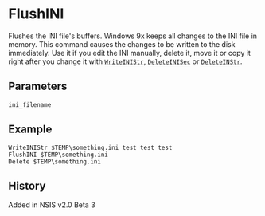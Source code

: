 # FlushINI

Flushes the INI file's buffers. Windows 9x keeps all changes to the INI file in memory. This command causes the changes to be written to the disk immediately. Use it if you edit the INI manually, delete it, move it or copy it right after you change it with [`WriteINIStr`][1], [`DeleteINISec`][2] or [`DeleteINStr`][3].

## Parameters

    ini_filename

## Example

    WriteINIStr $TEMP\something.ini test test test
    FlushINI $TEMP\something.ini
    Delete $TEMP\something.ini

## History

Added in NSIS v2.0 Beta 3

[1]: WriteINIStr.md
[2]: DeleteINISec.md
[3]: DeleteINIStr.md
